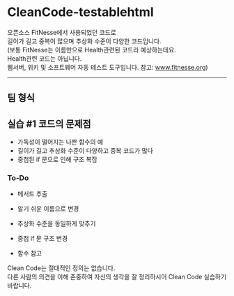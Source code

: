 # CleanCode-testablehtml

오픈소스 FitNesse에서 사용되었던 코드로  
길이가 길고 중복이 많으며 추상화 수준이 다양한 코드입니다.  
(보통 FitNesse는 이름만으로 Health관련된 코드라 예상하는데요.   
Health관련 코드는 아닙니다.  
웹서버, 위키 및 소프트웨어 자동 테스트 도구입니다. 참고: www.fitnesse.org)  

----------------------------------------------------------------------------------------

## 팀 형식



  
##  실습 #1 코드의 문제점  
  
- 가독성이 떨어지는 나쁜 함수의 예  
- 길이가 길고 추상화 수준이 다양하고 중복 코드가 많다  
- 중첩된 if 문으로 인해 구조 복잡  

### To-Do  
- 메서드 추출  
- 알기 쉬운 이름으로 변경  
- 추상화 수준을 동일하게 맞추기  
- 중첩 if 문 구조 변경  
  
- 함수 참고
  
  
Clean Code는 절대적인 정의는 없습니다.  
다른 사람의 의견을 이해 존중하여 자신의 생각을 잘 정리하시어 Clean Code 실습하기 바랍니다.  
 
